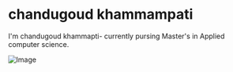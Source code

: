 # chandugoud khammampati
I'm  chandugoud khammapti- currently pursing Master's in Applied computer science.

![Image](https://photos.google.com/photo/AF1QipMQsYrFkgmenHw5blb9AuXQDodg8fMgSmelZOtC)



